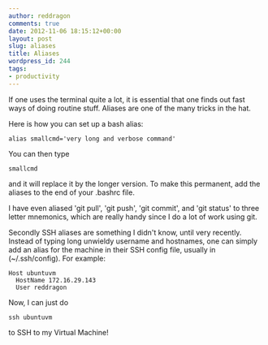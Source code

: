 ```yaml
---
author: reddragon
comments: true
date: 2012-11-06 18:15:12+00:00
layout: post
slug: aliases
title: Aliases
wordpress_id: 244
tags:
- productivity
---
```


If one uses the terminal quite a lot, it is essential that one finds out fast ways of doing routine stuff. Aliases are one of the many tricks in the hat.

Here is how you can set up a bash alias:

    
    alias smallcmd='very long and verbose command'



You can then type 
    
    smallcmd

and it will replace it by the longer version. To make this permanent, add the aliases to the end of your .bashrc file.

I have even aliased 'git pull', 'git push', 'git commit', and 'git status' to three letter mnemonics, which are really handy since I do a lot of work using git. 

Secondly SSH aliases are something I didn't know, until very recently. Instead of typing long unwieldy username and hostnames, one can simply add an alias for the machine in their SSH config file, usually in (~/.ssh/config). For example:

    
    
    Host ubuntuvm
      HostName 172.16.29.143
      User reddragon
    


Now, I can just do 
    
    ssh ubuntuvm

to SSH to my Virtual Machine!

